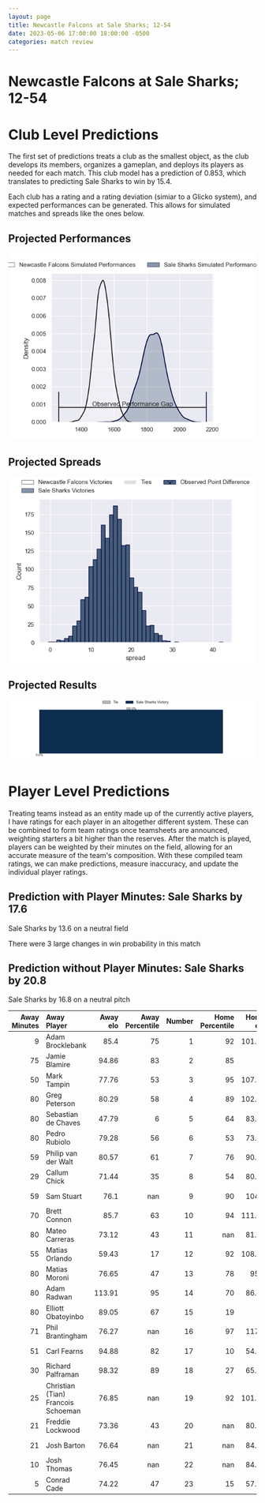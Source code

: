 ```yaml
---  
layout: page  
title: Newcastle Falcons at Sale Sharks; 12-54  
date: 2023-05-06 17:00:00 18:00:00 -0500  
categories: match review  
---
```

# Newcastle Falcons at Sale Sharks; 12-54

# Club Level Predictions


The first set of predictions treats a club as the smallest object, as the club develops its members, organizes a gameplan, and deploys its players as needed for each match. This club model has a prediction of 0.853, which translates to predicting Sale Sharks to win by 15.4.

Each club has a rating and a rating deviation (simiar to a Glicko system), and expected performances can be generated. This allows for simulated matches and spreads like the ones below.
## Projected Performances


![Projected Performances](plots/performances_2023-05-06-SaleSharks-NewcastleFalcons.png)
## Projected Spreads


![Projected Spreads](plots/spreads_2023-05-06-SaleSharks-NewcastleFalcons.png)
## Projected Results


![Projected Results](plots/resultbar_2023-05-06-SaleSharks-NewcastleFalcons.png)
# Player Level Predictions


Treating teams instead as an entity made up of the currently active players, I have ratings for each player in an altogether different system. These can be combined to form team ratings once teamsheets are announced, weighting starters a bit higher than the reserves. After the match is played, players can be weighted by their minutes on the field, allowing for an accurate measure of the team's composition. With these compiled team ratings, we can make predictions, measure inaccuracy, and update the individual player ratings.
## Prediction with Player Minutes: Sale Sharks by 17.6


Sale Sharks by 13.6 on a neutral field

There were 3 large changes in win probability in this match
## Prediction without Player Minutes: Sale Sharks by 20.8


Sale Sharks by 16.8 on a neutral pitch



|   Away Minutes | Away Player                        |   Away elo |   Away Percentile |   Number |   Home Percentile |   Home elo | Home Player       |   Home Minutes |
|---------------:|:-----------------------------------|-----------:|------------------:|---------:|------------------:|-----------:|:------------------|---------------:|
|              9 | Adam Brocklebank                   |      85.4  |                75 |        1 |                92 |     101.77 | Bevan Rodd        |             48 |
|             75 | Jamie Blamire                      |      94.86 |                83 |        2 |                85 |      93    | Ewan Ashman       |             63 |
|             50 | Mark Tampin                        |      77.76 |                53 |        3 |                95 |     107.94 | Coenie Oosthuizen |             48 |
|             80 | Greg Peterson                      |      80.29 |                58 |        4 |                89 |     102.53 | Jean-Luc du Preez |             48 |
|             80 | Sebastian de Chaves                |      47.79 |                 6 |        5 |                64 |      83.68 | Jonny Hill        |             63 |
|             80 | Pedro Rubiolo                      |      79.28 |                56 |        6 |                53 |      73.99 | Sam Dugdale       |             80 |
|             59 | Philip van der Walt                |      80.57 |                61 |        7 |                76 |      90.53 | Ben Curry         |             80 |
|             29 | Callum Chick                       |      71.44 |                35 |        8 |                54 |      80.06 | Jono Ross         |             55 |
|             59 | Sam Stuart                         |      76.1  |               nan |        9 |                90 |     104.8  | Raffi Quirke      |             63 |
|             70 | Brett Connon                       |      85.7  |                63 |       10 |                94 |     111.63 | George Ford       |             80 |
|             80 | Mateo Carreras                     |      73.12 |                43 |       11 |               nan |      81.96 | Arron Reed        |             80 |
|             55 | Matias Orlando                     |      59.43 |                17 |       12 |                92 |     108.67 | Manu Tuilagi      |             15 |
|             80 | Matias Moroni                      |      76.65 |                47 |       13 |                78 |      95.6  | Robert du Preez   |             80 |
|             80 | Adam Radwan                        |     113.91 |                95 |       14 |                70 |      86.83 | Tom Roebuck       |             80 |
|             80 | Elliott Obatoyinbo                 |      89.05 |                67 |       15 |                19 |      61    | Joe Carpenter     |             80 |
|             71 | Phil Brantingham                   |      76.27 |               nan |       16 |                97 |     117.6  | Sam James         |             65 |
|             51 | Carl Fearns                        |      94.88 |                82 |       17 |                10 |      54.66 | James Harper      |             32 |
|             30 | Richard Palframan                  |      98.32 |                89 |       18 |                27 |      65.68 | Tom Ellis         |             32 |
|             25 | Christian (Tian) Francois Schoeman |      76.85 |               nan |       19 |                92 |     101.63 | Simon McIntyre    |             32 |
|             21 | Freddie Lockwood                   |      73.36 |                43 |       20 |               nan |      80.81 | Josh Beaumont     |             25 |
|             21 | Josh Barton                        |      76.64 |               nan |       21 |               nan |      84.21 | Alex Groves       |             17 |
|             10 | Josh Thomas                        |      76.45 |               nan |       22 |               nan |      84.02 | Will Cliff        |             17 |
|              5 | Conrad Cade                        |      74.22 |                47 |       23 |                15 |      57.11 | Ethan Caine       |             17 |

